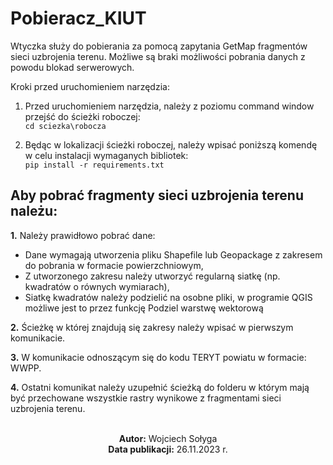 # Pobieracz_KIUT
Wtyczka służy do pobierania za pomocą zapytania GetMap fragmentów sieci uzbrojenia terenu. Możliwe są braki możliwości pobrania danych z powodu blokad serwerowych.

Kroki przed uruchomieniem narzędzia:
1. Przed uruchomieniem narzędzia, należy z poziomu command window przejść do ścieżki roboczej:<br>
```cd sciezka\robocza```

2. Będąc w lokalizacji ścieżki roboczej, należy wpisać poniższą komendę w celu instalacji wymaganych bibliotek:<br>
```pip install -r requirements.txt```

## Aby pobrać fragmenty sieci uzbrojenia terenu należu:
**1.** Należy prawidłowo pobrać dane:
- Dane wymagają utworzenia pliku Shapefile lub Geopackage z zakresem do pobrania w formacie powierzchniowym,
- Z utworzonego zakresu należy utworzyć regularną siatkę (np. kwadratów o równych wymiarach),
- Siatkę kwadratów należy podzielić na osobne pliki, w programie QGIS możliwe jest to przez funkcję Podziel warstwę wektorową

**2.** Ścieżkę w której znajdują się zakresy należy wpisać w pierwszym komunikacie.

**3.** W komunikacie odnoszącym się do kodu TERYT powiatu w formacie: WWPP.

**4.** Ostatni komunikat należy uzupełnić ścieżką do folderu w którym mają być przechowane wszystkie rastry wynikowe z fragmentami sieci uzbrojenia terenu.


<div align='center'>
    <br>
    <b>Autor:</b> Wojciech Sołyga <br>
    <b>Data publikacji:</b> 26.11.2023 r.<br>
    <!-- <b>Data aktualizacji:</b> 26.11.2023 r. -->
</div>
